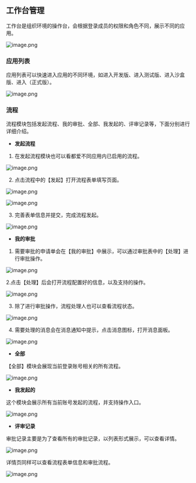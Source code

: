## 工作台管理

工作台是组织环境的操作台，会根据登录成员的权限和角色不同，展示不同的应用。

![image.png](../../staic/img/操作指南/组织管理/工作台管理/image_4432bd4.png)

### 应用列表

应用列表可以快速进入应用的不同环境，如进入开发版、进入测试版、进入沙盒版、进入（正式版）。

![image.png](../../staic/img/操作指南/组织管理/工作台管理/image_6c5ed47.png)

### 流程

流程模块包括发起流程、我的审批、全部、我发起的、评审记录等，下面分别进行详细介绍。

- **发起流程**

1. 在发起流程模块也可以看都爱不同应用内已启用的流程。

![image.png](../../staic/img/操作指南/组织管理/工作台管理/image_3479871.png)

2. 点击流程中的【发起】打开流程表单填写页面。

![image.png](../../staic/img/操作指南/组织管理/工作台管理/image_867c0c9.png)

![image.png](../../staic/img/操作指南/组织管理/工作台管理/image_cba0046.png)

3. 完善表单信息并提交，完成流程发起。

![image.png](../../staic/img/操作指南/组织管理/工作台管理/image_2a35857.png)

- **我的审批**

1. 需要审批的申请单会在【我的审批】中展示，可以通过审批表中的【处理】进行审批操作。

![image.png](../../staic/img/操作指南/组织管理/工作台管理/image_b4f1a1b.png)

2.点击【处理】后会打开流程配置好的信息，以及支持的操作。

![image.png](../../staic/img/操作指南/组织管理/工作台管理/image_a08b92c.png)

3. 除了进行审批操作，流程处理人也可以查看流程状态。

![image.png](../../staic/img/操作指南/组织管理/工作台管理/image_7269170.png)

4. 需要处理的消息会在消息通知中提示，点击消息图标，打开消息面板。

![image.png](../../staic/img/操作指南/组织管理/工作台管理/image_145f386.png)

- **全部**

【全部】模块会展现当前登录账号相关的所有流程。

![image.png](../../staic/img/操作指南/组织管理/工作台管理/image_ffa1cc9.png)

- **我发起的**

这个模块会展示所有当前账号发起的流程，并支持操作入口。

![image.png](../../staic/img/操作指南/组织管理/工作台管理/image_0cba36e.png)

- **评审记录**

审批记录主要是为了查看所有的审批记录，以列表形式展示，可以查看详情。

![image.png](../../staic/img/操作指南/组织管理/工作台管理/image_59d9c02.png)

详情页同样可以查看流程表单信息和审批流程。

![image.png](../../staic/img/操作指南/组织管理/工作台管理/image_6e5c850.png)
